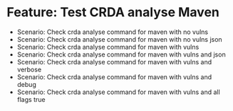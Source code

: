 # Feature: Test CRDA analyse Maven
- Scenario: Check crda analyse command for maven with no vulns
- Scenario: Check crda analyse command for maven with no vulns json
- Scenario: Check crda analyse command for maven with vulns
- Scenario: Check crda analyse command for maven with vulns and json
- Scenario: Check crda analyse command for maven with vulns and verbose
- Scenario: Check crda analyse command for maven with vulns and debug
- Scenario: Check crda analyse command for maven with vulns and all flags true